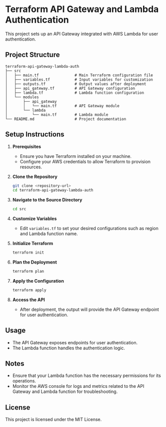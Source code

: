 # Terraform API Gateway and Lambda Authentication

This project sets up an API Gateway integrated with AWS Lambda for user authentication.

## Project Structure

```
terraform-api-gateway-lambda-auth
├── src
│   ├── main.tf                # Main Terraform configuration file
│   ├── variables.tf           # Input variables for customization
│   ├── outputs.tf             # Output values after deployment
│   ├── api_gateway.tf         # API Gateway configuration
│   ├── lambda.tf              # Lambda function configuration
│   └── modules
│       ├── api_gateway
│       │   └── main.tf        # API Gateway module
│       └── lambda
│           └── main.tf        # Lambda module
└── README.md                  # Project documentation
```

## Setup Instructions

1. **Prerequisites**
   - Ensure you have Terraform installed on your machine.
   - Configure your AWS credentials to allow Terraform to provision resources.

2. **Clone the Repository**
   ```bash
   git clone <repository-url>
   cd terraform-api-gateway-lambda-auth
   ```

3. **Navigate to the Source Directory**
   ```bash
   cd src
   ```

4. **Customize Variables**
   - Edit `variables.tf` to set your desired configurations such as region and Lambda function name.

5. **Initialize Terraform**
   ```bash
   terraform init
   ```

6. **Plan the Deployment**
   ```bash
   terraform plan
   ```

7. **Apply the Configuration**
   ```bash
   terraform apply
   ```

8. **Access the API**
   - After deployment, the output will provide the API Gateway endpoint for user authentication.

## Usage

- The API Gateway exposes endpoints for user authentication.
- The Lambda function handles the authentication logic.

## Notes

- Ensure that your Lambda function has the necessary permissions for its operations.
- Monitor the AWS console for logs and metrics related to the API Gateway and Lambda function for troubleshooting.

## License

This project is licensed under the MIT License.